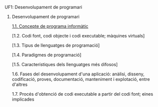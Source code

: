 UF1: Desenvolupament de programari


1. Desenvolupament de programari

   [1.1. Concepte de programa informàtic](https://github.com/Xavi03/m5uf1/blob/master/programa_informatic.md)

   [1.2. Codi font, codi objecte i codi executable; màquines virtuals]

   [1.3. Tipus de llenguatges de programació]
   
   [1.4. Paradigmes de programació]
   
   [1.5. Característiques dels llenguatges més difosos]
   
   1.6. Fases del desenvolupament d'una aplicació: anàlisi, disseny, codificació, proves, documentació, manteniment i         explotació, entre d'altres

   1.7. Procés d'obtenció de codi executable a partir del codi font; eines implicades


